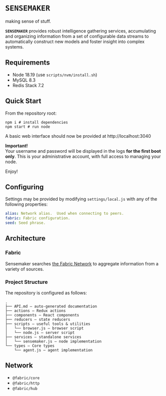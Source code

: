 `SENSEMAKER`
============
making sense of stuff.

**`SENSEMAKER`** provides robust intelligence gathering services, accumulating and organizing information from a set of configurable data streams to automatically construct new models and foster insight into complex systems.

## Requirements
- Node 18.19 (use `scripts/nvm/install.sh`)
- MySQL 8.3
- Redis Stack 7.2

## Quick Start
From the repository root:
```
npm i # install dependencies
npm start # run node
```
A basic web interface should now be provided at http://localhost:3040

**Important!**  
Your username and password will be displayed in the logs **for the first boot only**.  This is your administrative account, with full access to managing your node.

Enjoy!

## Configuring
Settings may be provided by modifying `settings/local.js` with any of the following properties:

```yaml
alias: Network alias.  Used when connecting to peers.
fabric: Fabric configuration.
seed: Seed phrase.
```

## Architecture
### Fabric
Sensemaker searches [the Fabric Network][fabric-pub] to aggregate information from a variety of sources.
### Project Structure
The repository is configured as follows:
```
.
├── API.md — auto-generated documentation
├── actions — Redux actions
├── components — React components
├── reducers — state reducers
├── scripts — useful tools & utilities
│   └── browser.js — browser script
│   └── node.js — server script
├── services — standalone services
│   └── sensemaker.js — node implementation
└── types — Core types
    └── agent.js — agent implementation
```

## Network
- `@fabric/core`
- `@fabric/http`
- `@fabric/hub`

[fabric-pub]: https://fabric.pub
[fabric-hub]: https://hub.fabric.pub
